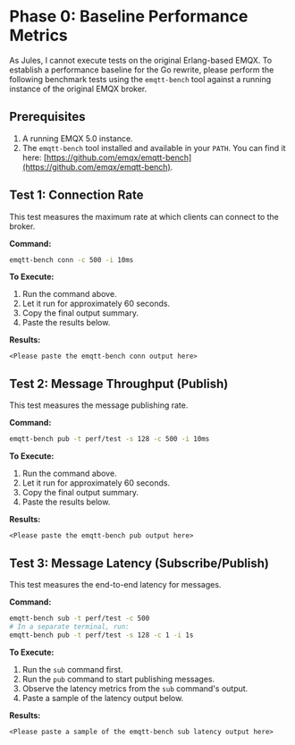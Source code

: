 # Phase 0: Baseline Performance Metrics

As Jules, I cannot execute tests on the original Erlang-based EMQX. To establish a performance baseline for the Go rewrite, please perform the following benchmark tests using the `emqtt-bench` tool against a running instance of the original EMQX broker.

## Prerequisites

1.  A running EMQX 5.0 instance.
2.  The `emqtt-bench` tool installed and available in your `PATH`. You can find it here: [https://github.com/emqx/emqtt-bench](https://github.com/emqx/emqtt-bench).

## Test 1: Connection Rate

This test measures the maximum rate at which clients can connect to the broker.

**Command:**

```bash
emqtt-bench conn -c 500 -i 10ms
```

**To Execute:**

1.  Run the command above.
2.  Let it run for approximately 60 seconds.
3.  Copy the final output summary.
4.  Paste the results below.

**Results:**

```
<Please paste the emqtt-bench conn output here>
```

## Test 2: Message Throughput (Publish)

This test measures the message publishing rate.

**Command:**

```bash
emqtt-bench pub -t perf/test -s 128 -c 500 -i 10ms
```

**To Execute:**

1.  Run the command above.
2.  Let it run for approximately 60 seconds.
3.  Copy the final output summary.
4.  Paste the results below.

**Results:**

```
<Please paste the emqtt-bench pub output here>
```

## Test 3: Message Latency (Subscribe/Publish)

This test measures the end-to-end latency for messages.

**Command:**

```bash
emqtt-bench sub -t perf/test -c 500
# In a separate terminal, run:
emqtt-bench pub -t perf/test -s 128 -c 1 -i 1s
```

**To Execute:**

1.  Run the `sub` command first.
2.  Run the `pub` command to start publishing messages.
3.  Observe the latency metrics from the `sub` command's output.
4.  Paste a sample of the latency output below.

**Results:**

```
<Please paste a sample of the emqtt-bench sub latency output here>
```